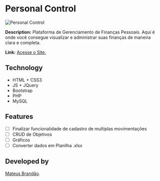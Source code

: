 # Personal Control
![Personal Control](https://matthewsworld.me/img/logo-pctrl.png)

**Description:** Plataforma de Gerenciamento de Finanças Pessoais. Aqui é onde você consegue visualizar e administrar suas finanças de maneira clara e completa.

**Link:** [Acesse o Site.](https://www.matthewsworld.me/pctrl/)

## Technology

- HTML + CSS3
- JS + JQuery
- Bootstrap
- PHP
- MySQL

## Features

- [ ] Finalizar funcionalidade de cadastro de multiplas movimentações
- [ ] CRUD de Objetivos
- [ ] Gráficos
- [ ] Converter dados em Planilha .xlsx

## Developed by

[Mateus Brandão](https://github.com/matthewsbrandan).